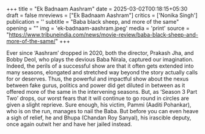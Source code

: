+++
title = "Ek Badnaam Aashram"
date = 2025-03-02T00:18:15+05:30
draft = false
mreviews = ["Ek Badnaam Aashram"]
critics = ['Nonika Singh']
publication = ''
subtitle = "Baba black sheep, and more of the same"
opening = ""
img = 'ek-badnaam-aashram.jpeg'
media = 'print'
source = "https://www.tribuneindia.com/news/movie-review/baba-black-sheep-and-more-of-the-same/"
+++

Ever since ‘Aashram’ dropped in 2020, both the director, Prakash Jha, and Bobby Deol, who plays the devious Baba Nirala, captured our imagination. Indeed, the perils of a successful show are that it often gets extended into many seasons, elongated and stretched way beyond the story actually calls for or deserves. Thus, the powerful and impactful show about the nexus between fake gurus, politics and power did get diluted in between as it offered more of the same in the intervening seasons. But, as ‘Season 3 Part Two’ drops, our worst fears that it will continue to go round in circles are given a slight reprieve. Sure enough, his victim, Pammi (Aaditi Pohankar), who is on the run, manages to nail the Baba. But before you can even heave a sigh of relief, he and Bhupa (Chandan Roy Sanyal), his irascible deputy, once again outwit her and have her jailed instead.
